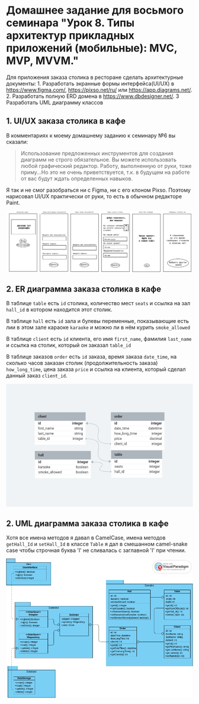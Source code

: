 # Домашнее задание для восьмого семинара "Урок 8. Типы архитектур прикладных приложений (мобильные): MVC, MVP, MVVM."

Для приложения заказа столика в ресторане сделать архитектурные документы:
    1. Разработать экранные формы интерфейса(UI/UX) в https://www.figma.com/, https://pixso.net/ru/ или https://app.diagrams.net/.
    2. Разработать полную ERD домена в https://www.dbdesigner.net/.
    3 Разработать UML диаграмму классов

## 1. UI/UX заказа столика в кафе

В комментариях к моему домашнему заданию к семинару №6 вы сказали:

> Использование предложенных инструментов для создания диаграмм не строго обязательное. Вы можете использовать любой графический редактор. Работу, выполненную от руки, тоже приму...Но это не очень приветствуется, т.к. в будущем на работе от вас будут ждать определенных навыков.

Я так и не смог разобраться ни с Figma, ни с его клоном Pixso. Поэтому нарисовал UI/UX практически от руки, то есть в обычном редакторе Paint.

![](uiux_order_table.png)

## 2. ER диаграмма заказа столика в кафе

В таблице `table` есть `id` столика, количество мест `seats` и ссылка на зал `hall_id` в котором находится этот столик.

В таблице `hall` есть `id` зала и булевы переменные, показывающие есть лии в этом зале караоке `karaoke` и можно ли в нём курить `smoke_allowed`

В таблице `client` есть `id` клиента, его имя `first_name`, фамилия `last_name` и ссылка на столик, который он заказал `table_id`

В таблице заказов `order` есть `id` заказа, время заказа `date_time`, на сколько часов заказан столик (продолжительность заказа) `how_long_time`, цена заказа `price` и ссылка на клиента, который сделал данный заказ `client_id`.

![](erd_order_table.png)

## 2. UML диаграмма заказа столика в кафе

Хотя все имена методов я давал в CamelCase, имена методов `getHall_Id` и `setHall_Id` в классе `Table` я дал в смешанном camel-snake case чтобы строчная буква 'l' не сливалась с заглавной 'I' при чтении.

![](uml_order_table.png)
